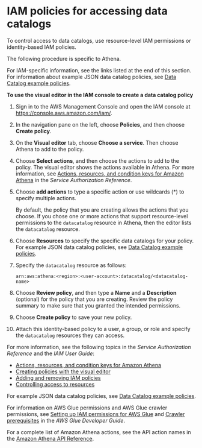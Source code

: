 # IAM policies for accessing data catalogs<a name="datacatalogs-iam-policy"></a>

To control access to data catalogs, use resource\-level IAM permissions or identity\-based IAM policies\. 

The following procedure is specific to Athena\. 

For IAM\-specific information, see the links listed at the end of this section\. For information about example JSON data catalog policies, see [Data Catalog example policies](datacatalogs-example-policies.md)\.

**To use the visual editor in the IAM console to create a data catalog policy**

1. Sign in to the AWS Management Console and open the IAM console at [https://console\.aws\.amazon\.com/iam/](https://console.aws.amazon.com/iam/)\.

1. In the navigation pane on the left, choose **Policies**, and then choose **Create policy**\.

1. On the **Visual editor** tab, choose **Choose a service**\. Then choose Athena to add to the policy\.

1. Choose **Select actions**, and then choose the actions to add to the policy\. The visual editor shows the actions available in Athena\. For more information, see [Actions, resources, and condition keys for Amazon Athena](https://docs.aws.amazon.com/service-authorization/latest/reference/list_amazonathena.html) in the *Service Authorization Reference*\.

1. Choose **add actions** to type a specific action or use wildcards \(\*\) to specify multiple actions\. 

   By default, the policy that you are creating allows the actions that you choose\. If you chose one or more actions that support resource\-level permissions to the `datacatalog` resource in Athena, then the editor lists the `datacatalog` resource\. 

1. Choose **Resources** to specify the specific data catalogs for your policy\. For example JSON data catalog policies, see [Data Catalog example policies](datacatalogs-example-policies.md)\.

1. Specify the `datacatalog` resource as follows:

   ```
   arn:aws:athena:<region>:<user-account>:datacatalog/<datacatalog-name>
   ```

1. Choose **Review policy**, and then type a **Name** and a **Description** \(optional\) for the policy that you are creating\. Review the policy summary to make sure that you granted the intended permissions\. 

1. Choose **Create policy** to save your new policy\.

1. Attach this identity\-based policy to a user, a group, or role and specify the `datacatalog` resources they can access\.

For more information, see the following topics in the *Service Authorization Reference* and the *IAM User Guide*:
+ [Actions, resources, and condition keys for Amazon Athena](https://docs.aws.amazon.com/service-authorization/latest/reference/list_amazonathena.html)
+ [Creating policies with the visual editor](https://docs.aws.amazon.com/IAM/latest/UserGuide/access_policies_create.html#access_policies_create-visual-editor)
+ [Adding and removing IAM policies](https://docs.aws.amazon.com/IAM/latest/UserGuide/access_policies_manage-attach-detach.html)
+ [Controlling access to resources](https://docs.aws.amazon.com/IAM/latest/UserGuide/access_controlling.html#access_controlling-resources)

For example JSON data catalog policies, see [Data Catalog example policies](datacatalogs-example-policies.md)\.

For information on AWS Glue permissions and AWS Glue crawler permissions, see [Setting up IAM permissions for AWS Glue](https://docs.aws.amazon.com/glue/latest/dg/getting-started-access.html) and [Crawler prerequisites](https://docs.aws.amazon.com/glue/latest/dg/crawler-prereqs.html) in the *AWS Glue Developer Guide*\.

For a complete list of Amazon Athena actions, see the API action names in the [Amazon Athena API Reference](https://docs.aws.amazon.com/athena/latest/APIReference/)\. 